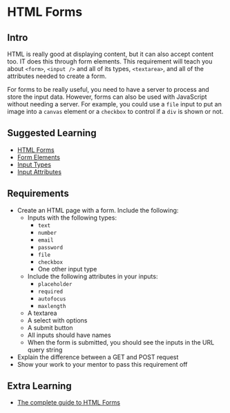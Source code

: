 # HTML Forms

## Intro

HTML is really good at displaying content, but it can also accept content too. IT does this through form elements. This requirement will teach you about `<form>`, `<input />` and all of its types, `<textarea>`, and all of the attributes needed to create a form.

For forms to be really useful, you need to have a server to process and store the input data. However, forms can also be used with JavaScript without needing a server. For example, you could use a `file` input to put an image into a `canvas` element or a `checkbox` to control if a `div` is shown or not.

## Suggested Learning

- [HTML Forms](https://www.w3schools.com/html/html_forms.asp)
- [Form Elements](https://www.w3schools.com/html/html_form_elements.asp)
- [Input Types](https://www.w3schools.com/html/html_form_input_types.asp)
- [Input Attributes](https://www.w3schools.com/html/html_form_attributes.asp)

## Requirements

- Create an HTML page with a form. Include the following:
    + Inputs with the following types:
        * `text`
        * `number`
        * `email`
        * `password`
        * `file`
        * `checkbox`
        * One other input type
    + Include the following attributes in your inputs:
        * `placeholder`
        * `required`
        * `autofocus`
        * `maxlength`
    + A textarea
    + A select with options
    + A submit button
    + All inputs should have names
    + When the form is submitted, you should see the inputs in the URL query string
- Explain the difference between a GET and POST request
- Show your work to your mentor to pass this requirement off

## Extra Learning

- [The complete guide to HTML Forms](https://developer.mozilla.org/en-US/docs/Learn/HTML/Forms)